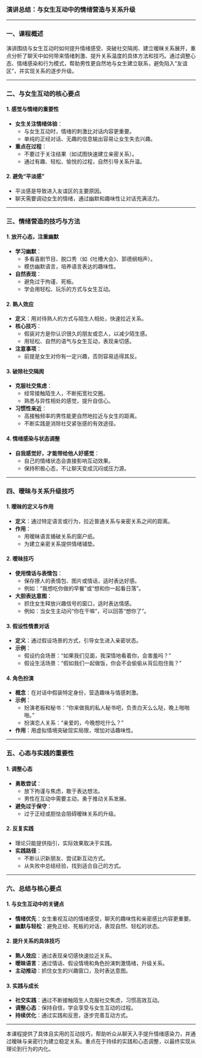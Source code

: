 ### **演讲总结：与女生互动中的情绪营造与关系升级**

---

### **一、课程概述**

演讲围绕与女生互动时如何提升情绪感受、突破社交隔阂、建立暧昧关系展开，重点分析了聊天中如何带来情绪刺激、提升关系温度的具体方法和技巧。通过调整心态、情绪感染和行为模式，帮助男性更自然地与女生建立联系，避免陷入“友谊区”，并实现关系的逐步升级。

---

### **二、与女生互动的核心要点**

#### **1. 感觉与情绪的重要性**
- **女生关注情绪体验**：
  - 与女生互动时，情绪的刺激比对话内容更重要。
  - 单纯的正经对话、无趣的信息输出容易让女生失去兴趣。
- **重点在过程**：
  - 不要过于关注结果（如试图快速建立亲密关系）。
  - 通过有趣、轻松、愉悦的过程，自然引导关系升温。

#### **2. 避免“平淡感”**
- 平淡感是导致进入友谊区的主要原因。
- 聊天需要调动女生的情绪，通过幽默和趣味性让对话充满活力。

---

### **三、情绪营造的技巧与方法**

#### **1. 放开心态，注重幽默**
- **学习幽默**：
  - 多看喜剧节目、脱口秀（如《吐槽大会》、郭德纲相声）。
  - 模仿幽默语言，培养语言表达的趣味性。
- **自然表现**：
  - 避免过于拘谨、死板。
  - 学会用轻松、玩乐的方式与女生互动。

#### **2. 熟人效应**
- **定义**：用对待熟人的方式与陌生人相处，快速拉近关系。
- **核心技巧**：
  - 假装对方是你认识很久的朋友或恋人，以减少陌生感。
  - 用轻松、自然的语气与女生互动，表现亲切感。
- **注意事项**：
  - 前提是女生对你有一定兴趣，否则容易适得其反。

#### **3. 破除社交隔阂**
- **克服社交焦虑**：
  - 经常接触陌生人，不断拓宽社交圈。
  - 熟悉与异性相处的感觉，提升自信心。
- **习惯性亲近**：
  - 高接触频率的男性能更自然地拉近与女生的距离。
  - 不断实践是消除社交紧张感的有效途径。

#### **4. 情绪感染与状态调整**
- **自我感觉好，才能带给他人好感觉**：
  - 自己的情绪状态会直接影响互动效果。
  - 保持积极心态，不让聊天变成沉闷或压力源。

---

### **四、暧昧与关系升级技巧**

#### **1. 暧昧的定义与作用**
- **定义**：通过特定语言或行为，拉近普通关系与亲密关系之间的距离。
- **作用**：
  - 用暧昧语言捅破关系的窗户纸。
  - 为建立亲密关系提供情绪铺垫。

#### **2. 暧昧技巧**
- **使用情话与表情包**：
  - 保存撩人的表情包、图片或情话，适时表达好感。
  - 例如：“我想吃你做的早餐”或“想和你一起看日落”。
- **大胆表达意图**：
  - 抓住女生释放兴趣信号的窗口，适时表达情感。
  - 例如：当女生主动问“你在干嘛”，可以回答“想你了”。

#### **3. 假设性情景对话**
- **定义**：通过假设场景的方式，引导女生进入亲密状态。
- **示例**：
  - 假设约会场景：“如果我们见面，我深情地看着你，会害羞吗？”
  - 假设生活场景：“假如我们一起做饭，你会不会偷偷从背后抱住我？”

#### **4. 角色扮演**
- **概念**：在对话中假装特定身份，营造趣味与情感刺激。
- **示例**：
  - 扮演老板和秘书：“你来做我的私人秘书吧，负责白天么么哒，晚上啪啪啪。”
  - 扮演恋人关系：“亲爱的，今晚想吃什么？”
- **作用**：用虚拟情境突破现实局限，增加对话趣味性。

---

### **五、心态与实践的重要性**

#### **1. 调整心态**
- **勇敢尝试**：
  - 放下拘谨与焦虑，敢于表达想法。
  - 男性在互动中需要主动，勇于推动关系发展。
- **避免过于保守**：
  - 过于正经或胆怯会阻碍暧昧关系的升级。

#### **2. 反复实践**
- 理论只能提供指引，实际效果取决于实践。
- **实践路径**：
  - 不断认识新朋友、尝试新互动方式。
  - 从失败中总结经验，找到适合自己的方式。

---

### **六、总结与核心要点**

#### **1. 与女生互动中的关键点**
- **情绪优先**：女生重视互动的情绪感受，聊天的趣味性和亲密感比内容更重要。
- **幽默与轻松**：避免正经、死板的对话，表现自然、轻松的状态。

#### **2. 提升关系的具体技巧**
- **熟人效应**：通过表现亲切感快速拉近关系。
- **暧昧语言**：通过情话、假设情境和角色扮演刺激情绪，升级关系。
- **主动推动**：抓住女生的兴趣窗口，及时表达意图。

#### **3. 实践与成长**
- **社交实践**：通过不断接触陌生人克服社交焦虑，习惯高效互动。
- **调整心态**：保持自信，学会享受与女生互动的过程。
- **持续优化**：通过实践和反思，逐步完善互动方式。

---

本课程提供了具体且实用的互动技巧，帮助听众从聊天入手提升情绪感染力，并通过暧昧与亲密行为建立稳定关系。重点在于持续的实践和心态调整，以最终实现从理论到行为的内化。
